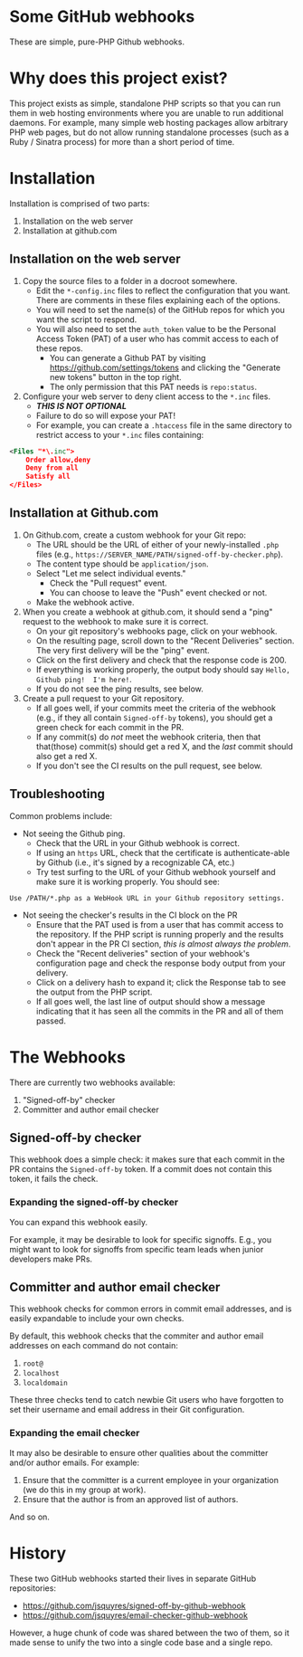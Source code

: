 # Some GitHub webhooks

These are simple, pure-PHP Github webhooks.

# Why does this project exist?

This project exists as simple, standalone PHP scripts so that you can
run them in web hosting environments where you are unable to run
additional daemons.  For example, many simple web hosting packages
allow arbitrary PHP web pages, but do not allow running standalone
processes (such as a Ruby / Sinatra process) for more than a short
period of time.

# Installation

Installation is comprised of two parts:

1. Installation on the web server
1. Installation at github.com

## Installation on the web server

1. Copy the source files to a folder in a docroot somewhere.
   * Edit the `*-config.inc` files to reflect the configuration that
     you want.  There are comments in these files explaining each of
     the options.
   * You will need to set the name(s) of the GitHub repos for which
     you want the script to respond.
   * You will also need to set the `auth_token` value to be the
     Personal Access Token (PAT) of a user who has commit access to each of
     these repos.
     * You can generate a Github PAT by visiting
       https://github.com/settings/tokens and clicking the "Generate
       new tokens" button in the top right.
     * The only permission that this PAT needs is `repo:status`.
1. Configure your web server to deny client access to the
   `*.inc` files.
   * ***THIS IS NOT OPTIONAL***
   * Failure to do so will expose your PAT!
   * For example, you can create a `.htaccess` file in the same
     directory to restrict access to your `*.inc` files containing:
```xml
<Files "*\.inc">
    Order allow,deny
    Deny from all
    Satisfy all
</Files>
```

## Installation at Github.com

1. On Github.com, create a custom webhook for your Git repo:
   * The URL should be the URL of either of your newly-installed `.php` files (e.g., `https://SERVER_NAME/PATH/signed-off-by-checker.php`).
   * The content type should be `application/json`.
   * Select "Let me select individual events."
     * Check the "Pull request" event.
     * You can choose to leave the "Push" event checked or not.
   * Make the webhook active.
1. When you create a webhook at github.com, it should send a "ping" request to the webhook to make sure it is correct.
   * On your git repository's webhooks page, click on your webhook.
   * On the resulting page, scroll down to the "Recent Deliveries" section.  The very first delivery will be the "ping" event.
   * Click on the first delivery and check that the response code is 200.
   * If everything is working properly, the output body should say
     `Hello, Github ping!  I'm here!`.
   * If you do not see the ping results, see below.
1. Create a pull request to your Git repository.
    * If all goes well, if your commits meet the criteria of the
      webhook (e.g., if they all contain `Signed-off-by` tokens), you
      should get a green check for each commit in the PR.
   * If any commit(s) do *not* meet the webhook criteria, then that
     that(those) commit(s) should get a red X, and the *last* commit
     should also get a red X.
   * If you don't see the CI results on the pull request, see below.

## Troubleshooting

Common problems include:

* Not seeing the Github ping.
  * Check that the URL in your Github webhook is correct.
  * If using an `https` URL, check that the certificate is
    authenticate-able by Github (i.e., it's signed by a recognizable
    CA, etc.)
  * Try test surfing to the URL of your Github webhook yourself and
    make sure it is working properly.  You should see:
```
Use /PATH/*.php as a WebHook URL in your Github repository settings.
````

* Not seeing the checker's results in the CI block on the PR
  * Ensure that the PAT used is from a user that has commit access to
    the repository.  If the PHP script is running properly and the
    results don't appear in the PR CI section, *this is almost always
    the problem*.
  * Check the "Recent deliveries" section of your webhook's
    configuration page and check the response body output from your
    delivery.
  * Click on a delivery hash to expand it; click the Response tab to
    see the output from the PHP script.
  * If all goes well, the last line of output should show a message
    indicating that it has seen all the commits in the PR and all of
    them passed.

# The Webhooks

There are currently two webhooks available:

1. "Signed-off-by" checker
2. Committer and author email checker

## Signed-off-by checker

This webhook does a simple check: it makes sure that each commit in
the PR contains the `Signed-off-by` token.  If a commit does not
contain this token, it fails the check.

### Expanding the signed-off-by checker

You can expand this webhook easily.

For example, it may be desirable to look for specific signoffs.  E.g.,
you might want to look for signoffs from specific team leads when
junior developers make PRs.

## Committer and author email checker

This webhook checks for common errors in commit email addresses, and
is easily expandable to include your own checks.

By default, this webhook checks that the commiter and author email addresses on each command do not contain:

1. `root@`
1. `localhost`
1. `localdomain`

These three checks tend to catch newbie Git users who have forgotten
to set their username and email address in their Git configuration.

### Expanding the email checker

It may also be desirable to ensure other qualities about the committer
and/or author emails.  For example:

1. Ensure that the committer is a current employee in your
   organization (we do this in my group at work).
1. Ensure that the author is from an approved list of authors.

And so on.

# History

These two GitHub webhooks started their lives in separate GitHub
repositories:

* https://github.com/jsquyres/signed-off-by-github-webhook
* https://github.com/jsquyres/email-checker-github-webhook

However, a huge chunk of code was shared between the two of them, so
it made sense to unify the two into a single code base and a single
repo.
